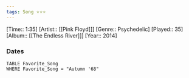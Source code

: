 ```yaml
---
tags: Song ⭐⭐⭐ 
---
```

[Time:: 1:35]
[Artist:: [[Pink Floyd]]]
[Genre:: Psychedelic]
[Played:: 35]
[Album:: [[The Endless River]]]
[Year:: 2014]
### Dates
````dataview
TABLE Favorite_Song
WHERE Favorite_Song = "Autumn '68"
````